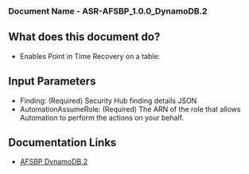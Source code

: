 ### Document Name - ASR-AFSBP_1.0.0_DynamoDB.2
## What does this document do?
* Enables Point in Time Recovery on a table:

## Input Parameters
* Finding: (Required) Security Hub finding details JSON
* AutomationAssumeRole: (Required) The ARN of the role that allows Automation to perform the actions on your behalf.

## Documentation Links
* [AFSBP DynamoDB.2](https://docs.aws.amazon.com/securityhub/latest/userguide/securityhub-standards-fsbp-controls.html#fsbp-dynamodb-2)
